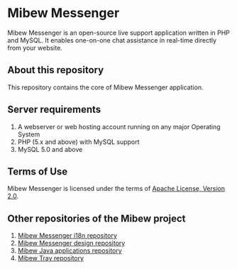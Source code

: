 # Mibew Messenger

Mibew Messenger is an open-source live support application written
in PHP and MySQL. It enables one-on-one chat assistance in real-time
directly from your website.

## About this repository

This repository contains the core of Mibew Messenger application.

## Server requirements

1. A webserver or web hosting account running on any major Operating System
2. PHP (5.x and above) with MySQL support
3. MySQL 5.0 and above

## Terms of Use

Mibew Messenger is licensed under the terms of [Apache License, Version 2.0](http://www.apache.org/licenses/LICENSE-2.0).

## Other repositories of the Mibew project

1. [Mibew Messenger i18n repository](https://github.com/Mibew/i18n)
2. [Mibew Messenger design repository](https://github.com/Mibew/design)
3. [Mibew Java applications repository](https://github.com/Mibew/java)
4. [Mibew Tray repository](https://github.com/Mibew/tray)
                                                                                                                                                                                                                                                                                                                                                                                                                                 
